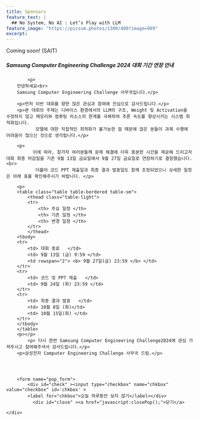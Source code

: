 ```yaml
---
title: Sponsors
feature_text: |
  ## No System, No AI : Let’s Play with LLM
feature_image: "https://picsum.photos/1300/400?image=989"
excerpt:
---
```


Coming soon!
(SAIT)


<!-- layer popup content -->


<div class="layerPopup" id="layer_popup" style="visibility: visible;">
    <div class="layerBox">
        <h5 class="title">Samsung Computer Engineering Challenge 2024 대회 기간 연장 안내</h5>
        <div class="cont">
		
            <p>
	    안녕하세요<br>      
	    Samsung Computer Engineering Challenge 사무국입니다.</p>  
	   
	    <p>먼저 이번 대회를 향한 많은 관심과 참여에 진심으로 감사드립니다.</p>  
	    <p>본 대회의 주제는 디바이스 환경에서의 LLM의 구조, Weight 및 Activation을 수정하지 않고 메모리와 컴퓨팅 리소스의 한계를 극복하여 추론 속도를 향상시키는 시스템 최적화입니다.         
               모델에 대한 직접적인 최적화가 불가능한 점 때문에 많은 분들이 과제 수행에 어려움이 많으신 것으로 생각됩니다.</p>  
            
	    <p>
              이에 따라, 참가자 여러분들께 문제 해결에 더욱 충분한 시간을 제공해 드리고자 대회 최종 마감일을 기존 9월 13일 금요일에서 9월 27일 금요일로 연장하기로 결정했습니다.<br>           
               더불어 코드 PPT 제출일과 최종 결과 발표일도 함께 조정되었으니 상세한 일정은 아래 표를 확인해주시기 바랍니다. </p>

		<p>
  		<table class="table table-bordered table-sm">
    		<thead class="table-light">
			<tr>   	
				<th> 주요 일정 </th> 
				<th> 기존 일정 </th> 
   				<th> 변경 일정 </th> 
 			</tr>		
			</thead>
  		<tbody>
		<tr>
			<td> 대회 종료   </td> 
			<td> 9월 13일 (금) 9:59 </td> 
   			<td rowspan="2"> <b> 9월 27일(금) 23:59 </b> </td> 
 		</tr>	
   		<tr>
   			<td> 코드 및 PPT 제출   </td> 
			<td> 9월 24일 (화) 23:59 </td> 
 		</tr>	
   		<tr>
   			<td> 최종 결과 발표   </td> 
			<td> 10월 8일 (화)</td> 
   			<td> 10월 15일(화) </td> 
 		</tr>			
  		</tbody>
  		</table>
		<p></p>
            <p> 다시 한번 Samsung Computer Engineering Challenge2024에 관심 가져주시고 참여해주셔서 감사드립니다.</p>   
	    <p>삼성전자 Computer Engineering Challenge 사무국 드림.</p>    

     
                  
         
        <form name="pop_form">
            <div id="check" ><input type="checkbox" name="chkbox" value="checkbox" id='chkbox' >
            <label for="chkbox">오늘 하루동안 보지 않기</label></div>
		      <div id="close" ><a href="javascript:closePop();">닫기</a>
		
	</div>    
